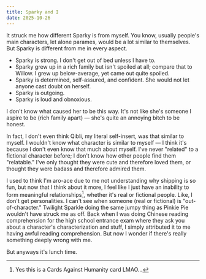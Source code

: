```yaml
---
title: Sparky and I
date: 2025-10-26
---
```


It struck me how different Sparky is from myself. You know, usually people's main characters, let alone parames, would be a lot similar to themselves. But Sparky is different from me in every aspect.

- Sparky is strong. I don't get out of bed unless I have to.
- Sparky grew up in a rich family but isn't spoiled at all; compare that to Willow. I grew up below-average, yet came out quite spoiled.
- Sparky is determined, self-assured, and confident. She would not let anyone cast doubt on herself.
- Sparky is outgoing.
- Sparky is loud and obnoxious.

I don't know what caused her to be this way. It's not like she's someone I aspire to be (rich family apart) — she's quite an annoying bitch to be honest.

In fact, I don't even think Qibli, my literal self-insert, was that similar to myself. I wouldn't know what character is similar to myself — I think it's because I don't even know that much about myself. I've never "related" to a fictional character before; I don't know how other people find them "relatable." I've only thought they were cute and therefore loved them, or thought they were badass and therefore admired them.

I used to think I'm aro-ace due to me not understanding why shipping is so fun, but now that I think about it more, I feel like I just have an inability to form meaningful relationships[^1], whether it's real or fictional people. Like, I don't get personalities. I can't see when someone (real or fictional) is "out-of-character." Twilight Sparkle doing the same jumpy thing as Pinkie Pie wouldn't have struck me as off. Back when I was doing Chinese reading comprehension for the high school entrance exam where they ask you about a character's characterization and stuff, I simply attributed it to me having awful reading comprehension. But now I wonder if there's really something deeply wrong with me.

But anyways it's lunch time.

[^1]: Yes this is a Cards Against Humanity card LMAO…
